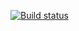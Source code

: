 [![Build status](https://ci.appveyor.com/api/projects/status/xebmc3eavc4urdmj?svg=true)](https://ci.appveyor.com/project/juulyya/selenium-selenide)
